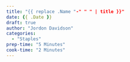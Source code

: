 ```yaml
---
title: "{{ replace .Name "-" " " | title }}"
date: {{ .Date }}
draft: true
author: "Jordon Davidson"
categories:
  - "Staples"
prep-time: "5 Minutes"
cook-time: "2 Minutes"
---
```

